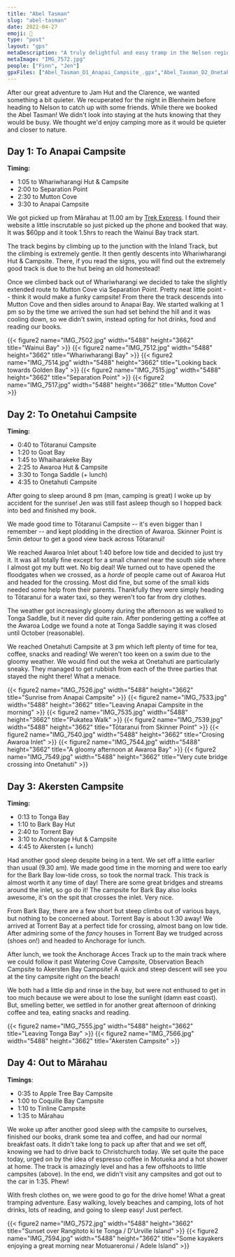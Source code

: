 ```yaml
---
title: "Abel Tasman"
slug: "abel-tasman"
date: 2022-04-27
emoji: 🥾
type: "post"
layout: "gps"
metaDescription: "A truly delightful and easy tramp in the Nelson region. One of the greatest of Great Walks."
metaImage: "IMG_7572.jpg"
people: ["Finn", "Jen"]
gpxFiles: ["Abel_Tasman_D1_Anapai_Campsite_.gpx","Abel_Tasman_D2_Onetahuti_Campsite_.gpx","Abel_Tasman_D3_Akersten_Campsite_.gpx","Abel_Tasman_D4_Out.gpx"]
---
```


After our great adventure to Jam Hut and the Clarence, we wanted something a bit quieter. We recuperated for the night in Blenheim before heading to Nelson to catch up with some friends. While there we booked the Abel Tasman! We didn't look into staying at the huts knowing that they would be busy. We thought we'd enjoy camping more as it would be quieter and closer to nature.

## Day 1: To Anapai Campsite

__Timing:__

- 1:05 to Whariwharangi Hut & Campsite
- 2:00 to Separation Point
- 2:30 to Mutton Cove
- 3:30 to Anapai Campsite

We got picked up from Mārahau at 11.00 am by [Trek Express](https://www.trekexpress.co.nz/trips.html). I found their website a little inscrutable so just picked up the phone and booked that way. It was $60pp and it took 1.5hrs to reach the Wainui Bay track start.

The track begins by climbing up to the junction with the Inland Track, but the climbing is extremely gentle. It then gently descents into Whariwharangi Hut & Campsite. There, if you read the signs, you will find out the extremely good track is due to the hut being an old homestead!

Once we climbed back out of Whariwharangi we decided to take the slightly extended route to Mutton Cove via Separation Point. Pretty neat little point --  think it would make a funky campsite! From there the track descends into Mutton Cove and then sidles around to Anapai Bay. We started walking at 1 pm so by the time we arrived the sun had set behind the hill and it was cooling down, so we didn't swim, instead opting for hot drinks, food and reading our books.

{{< figure2 name="IMG_7502.jpg" width="5488" height="3662" title="Wainui Bay" >}}
{{< figure2 name="IMG_7512.jpg" width="5488" height="3662" title="Whariwharangi Bay" >}}
{{< figure2 name="IMG_7514.jpg" width="5488" height="3662" title="Looking back towards Golden Bay" >}}
{{< figure2 name="IMG_7515.jpg" width="5488" height="3662" title="Separation Point" >}}
{{< figure2 name="IMG_7517.jpg" width="5488" height="3662" title="Mutton Cove" >}}

## Day 2: To Onetahui Campsite

__Timing:__

- 0:40 to Tōtaranui Campsite
- 1:20 to Goat Bay
- 1:45 to Whaiharakeke Bay
- 2:25 to Awaroa Hut & Campsite
- 3:30 to Tonga Saddle (+ lunch)
- 4:35 to Onetahuti Campsite

After going to sleep around 8 pm (man, camping is great) I woke up by accident for the sunrise! Jen was still fast asleep though so I hopped back into bed and finished my book.

We made good time to Tōtaranui Campsite -- it's even bigger than I remember -- and kept plodding in the direction of Awaroa. Skinner Point is 5min detour to get a good view back across Tōtaranui!

We reached Awaroa Inlet about 1:40 before low tide and decided to just try it. It was all totally fine except for a small channel near the south side where I almost got my butt wet. No big deal! We turned out to have opened the floodgates when we crossed, as a _horde_ of people came out of Awaroa Hut and headed for the crossing. Most did fine, but some of the small kids needed some help from their parents. Thankfully they were simply heading to Tōtaranui for a water taxi, so they weren't too far from dry clothes.

The weather got increasingly gloomy during the afternoon as we walked to Tonga Saddle, but it never did quite rain. After pondering getting a coffee at the Awaroa Lodge we found a note at Tonga Saddle saying it was closed until October (reasonable).

We reached Onetahuti Campsite at 3 pm which left plenty of time for tea, coffee, snacks and reading! We weren't too keen on a swim due to the gloomy weather. We would find out the weka at Onetahuti are particularly sneaky. They managed to get rubbish from each of the three parties that stayed the night there! What a menace.

{{< figure2 name="IMG_7526.jpg" width="5488" height="3662" title="Sunrise from Anapai Campsite" >}}
{{< figure2 name="IMG_7533.jpg" width="5488" height="3662" title="Leaving Anapai Campsite in the morning" >}}
{{< figure2 name="IMG_7535.jpg" width="5488" height="3662" title="Pukatea Walk" >}}
{{< figure2 name="IMG_7539.jpg" width="5488" height="3662" title="Tōtaranui from Skinner Point" >}}
{{< figure2 name="IMG_7540.jpg" width="5488" height="3662" title="Crosing Awaroa Inlet" >}}
{{< figure2 name="IMG_7544.jpg" width="5488" height="3662" title="A gloomy afternoon at Awaroa Bay" >}}
{{< figure2 name="IMG_7549.jpg" width="5488" height="3662" title="Very cute bridge crossing into Onetahuti" >}}

## Day 3: Akersten Campsite

__Timing:__

- 0:13 to Tonga Bay
- 1:10 to Bark Bay Hut
- 2:40 to Torrent Bay
- 3:10 to Anchorage Hut & Campsite
- 4:45 to Akersten (+ lunch)

Had another good sleep despite being in a tent. We set off a little earlier than usual (9.30 am). We made good time in the morning and were too early for the Bark Bay low-tide cross, so took the normal track. This track is almost worth it any time of day! There are some great bridges and streams around the inlet, so go do it! The campsite for Bark Bay also looks awesome, it's on the spit that crosses the inlet. Very nice.

From Bark Bay, there are a few short but steep climbs out of various bays, but nothing to be concerned about. Torrent Bay is about 1:30 away! We arrived at Torrent Bay at a perfect tide for crossing, almost bang on low tide. After admiring some of the _fancy_ houses in Torrent Bay we trudged across (shoes on!) and headed to Anchorage for lunch.

After lunch, we took the Anchorage Acces Track up to the main track where we could follow it past Watering Cove Campsite, Observation Beach Campsite to Akersten Bay Campsite! A quick and steep descent will see you at the tiny campsite right on the beach!

We both had a little dip and rinse in the bay, but were not enthused to get in too much because we were about to lose the sunlight (damn east coast). But, smelling better, we settled in for another great afternoon of drinking coffee and tea, eating snacks and reading.

{{< figure2 name="IMG_7555.jpg" width="5488" height="3662" title="Leaving Tonga Bay" >}}
{{< figure2 name="IMG_7566.jpg" width="5488" height="3662" title="Akersten Campsite" >}}

## Day 4: Out to Mārahau

__Timings__:

- 0:35 to Apple Tree Bay Campsite
- 1:00 to Coquille Bay Campsite
- 1:10 to Tinline Campsite
- 1:35 to Mārahau

We woke up after another good sleep with the campsite to ourselves, finished our books, drank some tea and coffee, and had our normal breakfast oats. It didn't take long to pack up after that and we set off, knowing we had to drive back to Christchurch today. We set quite the pace today, urged on by the idea of espresso coffee in Motueka and a hot shower at home. The track is amazingly level and has a few offshoots to little campsites (above). In the end, we didn't visit any campsites and got out to the car in 1:35. Phew!

With fresh clothes on, we were good to go for the drive home! What a great tramping adventure. Easy walking, lovely beaches and camping, lots of hot drinks, lots of reading, and going to sleep easy! Just perfect.

{{< figure2 name="IMG_7572.jpg" width="5488" height="3662" title="Sunset over Rangitoto ki te  Tonga / D'Urville Island" >}}
{{< figure2 name="IMG_7594.jpg" width="5488" height="3662" title="Some kayakers enjoying a great morning near Motuareronui / Adele Island" >}}
